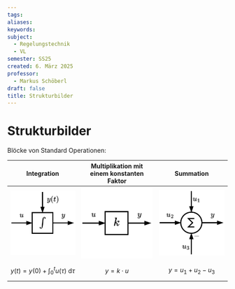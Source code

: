 ```yaml
---
tags: 
aliases: 
keywords: 
subject:
  - Regelungstechnik
  - VL
semester: SS25
created: 6. März 2025
professor:
  - Markus Schöberl
draft: false
title: Strukturbilder
---
```

 
# Strukturbilder


Blöcke von Standard Operationen:

|                     Integration                      | Multiplikation mit einem konstanten Faktor |                 Summation                 |
| :--------------------------------------------------: | :----------------------------------------: | :---------------------------------------: |
|      ![invert_dark\|300](assets/StruktInt.png)       | ![invert_dark\|300](assets/StruktFakt.png) | ![invert_dark\|300](assets/StruktSum.png) |
| $$y(t) = y(0) + \int_{0}^{t}u(\tau)\mathrm{~d}\tau$$ |               $$y=k\cdot u$$               |          $$y=u_{1}+u_{2}-u_{3}$$          |

